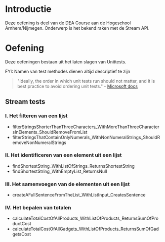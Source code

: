 # Introductie

Deze oefening is deel van de DEA Course aan de Hogeschool Arnhem/Nijmegen. 
Onderwerp is het bekend raken met de Stream API.

# Oefening

Deze oefeningen bestaan uit het laten slagen van Unittests.

FYI: Namen van test methodes dienen altijd descriptief te zijn 
> "Ideally, the order in which unit tests run should not matter, and it is best practice to avoid ordering unit tests." - [Microsoft docs](https://docs.microsoft.com/en-us/dotnet/core/testing/order-unit-tests)

## Stream tests

### I. Het filteren van een lijst
* filterStringsShorterThanThreeCharacters_WithMoreThanThreeCharactersInElements_ShouldRemoveFromList
* filterStringsThatContainOnlyNumerals_WithNonNumeralStrings_ShouldRemoveNonNumeralStrings

### II. Het identificeren van een element uit een lijst
* findShortestString_WithListOfStrings_ReturnsShortestString
* findShortestString_WithEmptyList_ReturnsNull

### III. Het samenvoegen van de elementen uit een lijst
* createAFullSentenceFromTheList_WithListInput_CreatesSentence

### IV. Het bepalen van totalen
* calculateTotalCostOfAllProducts_WithListOfProducts_ReturnsSumOfProductCost
* calculateTotalCostOfAllGadgets_WithListOfProducts_ReturnsSumOfGadgetsCost